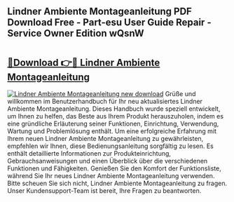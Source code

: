## Lindner Ambiente Montageanleitung PDF Download Free - Part-esu User Guide Repair - Service Owner Edition wQsnW

# <h2><a href="http://df8470.blite.top/?on=Lindner+Ambiente+Montageanleitung">🔗Download 👉🔴 Lindner Ambiente Montageanleitung</a></h2>

[![Lindner Ambiente Montageanleitung new download](https://i.imgur.com/lujVjoI.png)](http://df8470.blite.top/?on=Lindner+Ambiente+Montageanleitung)
Grüße und willkommen im Benutzerhandbuch für Ihr neu aktualisiertes Lindner Ambiente Montageanleitung. Dieses Handbuch wurde speziell entwickelt, um Ihnen zu helfen, das Beste aus Ihrem Produkt herauszuholen, indem es eine gründliche Erläuterung seiner Funktionen, Einrichtung, Verwendung, Wartung und Problemlösung enthält. Um eine erfolgreiche Erfahrung mit Ihrem neuen Lindner Ambiente Montageanleitung zu gewährleisten, empfehlen wir Ihnen, diese Bedienungsanleitung sorgfältig zu lesen. Es enthält detaillierte Informationen zur Produkteinrichtung, Gebrauchsanweisungen und einen Überblick über die verschiedenen Funktionen und Fähigkeiten. Genießen Sie den Komfort der Funktionsliste, während Sie Ihr neues Lindner Ambiente Montageanleitung verwenden. Bitte scheuen Sie sich nicht, Lindner Ambiente Montageanleitung zu fragen. Unser Kundensupport-Team ist bereit, Ihre Fragen zu beantworten.
